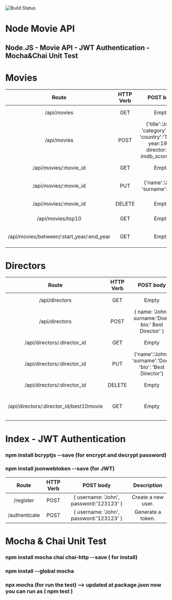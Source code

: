 ![Build Status](https://github.com/bilginpolatturk/node-movie-api/actions/workflows/testing.yml/badge.svg)

# Node Movie API
## Node.JS - Movie API - JWT Authentication - Mocha&Chai Unit Test

# Movies

| Route        | HTTP Verb           | POST body  | Description |
| :-------------: |:-------------:| :-----:|:--------:|
| /api/movies     | GET | Empty | List all movies. |
| /api/movies     | POST | {'title':'John', 'category':'Doe', 'country':'Turkey', year:1992, director:"id", imdb_score: 9.4 } | Create a new movie. |
| /api/movies/:movie_id     | GET | Empty | Get a movie. |
| /api/movies/:movie_id     | PUT | {'name':'John', 'surname':'Doe'} | Update the movie's information. |
| /api/movies/:movie_id     | DELETE | Empty | Delete a movie. |
| /api/movies/top10   | GET | Empty | Get the top 10 movies. |
| /api/movies/between/:start_year/:end_year    | GET | Empty | Movies between two dates. |


# Directors

| Route        | HTTP Verb           | POST body  | Description |
| :-------------: |:-------------:| :-----:|:--------:|
| /api/directors    | GET | Empty | List all directors. |
| /api/directors    | POST | { name: 'John', surname:'Doe', bio:' Best Director' } | Create a new director. |
| /api/directors/:director_id   | GET | Empty | Get a director. |
| /api/directors/:director_id     | PUT | {'name':'John', 'surname':'Doe', 'bio': 'Best Director'} | Update the director's information. |
| /api/directors/:director_id     | DELETE | Empty | Delete a director. |
| /api/directors/:director_id/best10movie  | GET | Empty | 	The director's top 10 films. |

# Index - JWT Authentication
### npm install bcryptjs --save (for encrypt and decrypt password)
### npm install jsonwebtoken --save (for JWT)

| Route        | HTTP Verb           | POST body  | Description |
| :-------------: |:-------------:| :-----:|:--------:|
| /register    | POST | { username: 'John', password:'123123' } | Create a new user. |
| /authenticate    | POST | { username: 'John', password:'123123' } | Generate a token. |


# Mocha & Chai Unit Test

### npm install mocha chai chai-http --save ( for install)
### npm install --global mocha 
### npx mocha (for run the test) --> updated at package.json now you can run as ( npm test )

